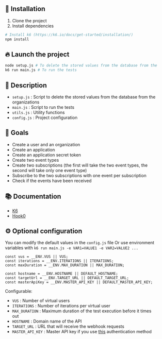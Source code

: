 ## 🚀 Installation

1. Clone the project
2. Install dependencies
```bash
# Install k6 (https://k6.io/docs/get-started/installation/)
npm install
```


## 🔥 Launch the project

```bash
node setup.js # To delete the stored values from the database from the organizations
k6 run main.js # To run the tests
```


## 📝 Description

- `setup.js` : Script to delete the stored values from the database from the organizations
- `main.js` : Script to run the tests
- `utils.js` : Utility functions
- `config.js` : Project configuration


## 🎯 Goals

- Create a user and an organization
- Create an application
- Create an application secret token
- Create two event types
- Create two subscriptions (the first will take the two event types, the second will take only one event type)
- Subscribe to the two subscriptions with one event per subscription
- Check if the events have been received


## 📚 Documentation

- [K6](https://k6.io/docs/)
- [Hook0](https://documentation.hook0.com/)


## ⚙️ Optional configuration

You can modify the default values in the `config.js` file
Or use environment variables with `k6 run main.js -e VAR1=VALUE1 -e VAR2=VALUE2 ...`

    const vus = __ENV.VUS || VUS;
    const iterations = __ENV.ITERATIONS || ITERATIONS;
    const maxDuration = __ENV.MAX_DURATION || MAX_DURATION;

    const hostname = __ENV.HOSTNAME || DEFAULT_HOSTNAME;
    const targetUrl = __ENV.TARGET_URL || DEFAULT_TARGET_URL;
    const masterApiKey = __ENV.MASTER_API_KEY || DEFAULT_MASTER_API_KEY;

Configurable:
- `VUS` : Number of virtual users
- `ITERATIONS` : Number of iterations per virtual user
- `MAX_DURATION` : Maximum duration of the test execution before it times out
- `HOSTNAME` : Domain name of the API
- `TARGET_URL` : URL that will receive the webhook requests
- `MASTER_API_KEY` : Master API key if you use [this](https://documentation.hook0.com/docs/api-authentication) authentication method